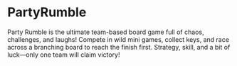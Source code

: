 # PartyRumble
Party Rumble is the ultimate team-based board game full of chaos, challenges, and laughs! Compete in wild mini games, collect keys, and race across a branching board to reach the finish first. Strategy, skill, and a bit of luck—only one team will claim victory!
